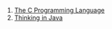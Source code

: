 1. [The C Programming Language](./The-C-Programming-Language.pdf)
1. [Thinking in Java](./Thinking-in-Java.pdf)